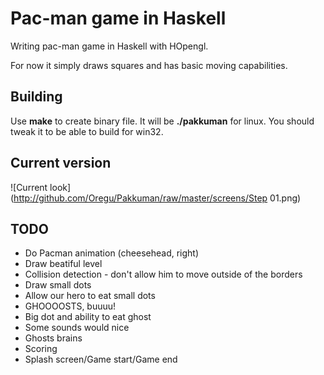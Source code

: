 # Pac-man game in Haskell
Writing pac-man game in Haskell with HOpengl.

For now it simply draws squares and has basic moving capabilities.

## Building
Use **make** to create binary file. It will be **./pakkuman** for linux. You should tweak it to be able to build for win32.

## Current version
![Current look](http://github.com/Oregu/Pakkuman/raw/master/screens/Step 01.png)

## TODO
* Do Pacman animation (cheesehead, right)
* Draw beatiful level
* Collision detection - don't allow him to move outside of the borders
* Draw small dots 
* Allow our hero to eat small dots
* GHOOOOSTS, buuuu!
* Big dot and ability to eat ghost
* Some sounds would nice
* Ghosts brains
* Scoring
* Splash screen/Game start/Game end
